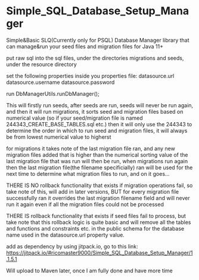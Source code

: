 # Simple_SQL_Database_Setup_Manager
Simple&Basic SLQ(Currently only for PSQL) Database Manager library that can manage&run your seed files and migration files for Java 11+

put raw sql into the sql files, under the directories migrations and seeds, under the resource directory

set the following properties inside you properties file:
datasource.url
datasource.username
datasource.password

run DbManagerUtils.runDbManager();

This will firstly run seeds, after seeds are run, seeds will never be run again, and then it will run migrations, it sorts seed and migration files based on numerical value (so if your seed/migration file is named 244343_CREATE_BASE_TABLES.sql etc.) then it will only use the 244343 to determine the order in which to run seed and migration files, it will always be from lowest numerical value to higherst

for migrations it takes note of the last migration file ran, and any new migration files added that is higher than the numerical sorting value of the last migration file that was run will then be run, when migrations run again then the last migration file(the filename specificially) ran will be used for the next time to determine what migration files to run, and on it goes...

THERE IS NO rollback functionality that exists if migration operations fail, so take note of this, will add in later versions, BUT for every migration file successfully ran it overrides the last migration filename field and will never run it again even if all the migration files could not be processed

THERE IS rollback functionality that exists if seed files fail to process, but take note that this rollback logic is quite basic and will remove all the tables and functions and constraints etc. in the public schema for the database name used in the datasource.url property value.

add as dependency by using jitpack.io, go to this link: https://jitpack.io/#ricomaster9000/Simple_SQL_Database_Setup_Manager/1.1.5.1

Will upload to Maven later, once I am fully done and have more time
